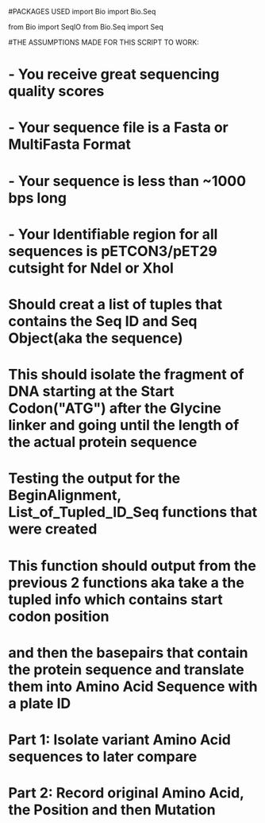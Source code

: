 #PACKAGES USED
import Bio
import Bio.Seq

from Bio import SeqIO
from Bio.Seq import Seq

#THE ASSUMPTIONS MADE FOR THIS SCRIPT TO WORK:
# - You receive great sequencing quality scores
# - Your sequence file is a Fasta or MultiFasta Format
# - Your sequence is less than ~1000 bps long
# - Your Identifiable region for all sequences is pETCON3/pET29 cutsight for NdeI or XhoI



# Should creat a list of tuples that contains the Seq ID and Seq Object(aka the sequence)


# This should isolate the fragment of DNA starting at the Start Codon("ATG") after the Glycine linker and going until the length of the actual protein sequence


# Testing the output for the BeginAlignment, List_of_Tupled_ID_Seq functions that were created


# This function should output from the previous 2 functions aka take a the tupled info which contains start codon position 
# and then the basepairs that contain the protein sequence and translate them into Amino Acid Sequence with a plate ID

# Part 1: Isolate variant Amino Acid sequences to later compare


# Part 2: Record original Amino Acid, the Position and then Mutation        


